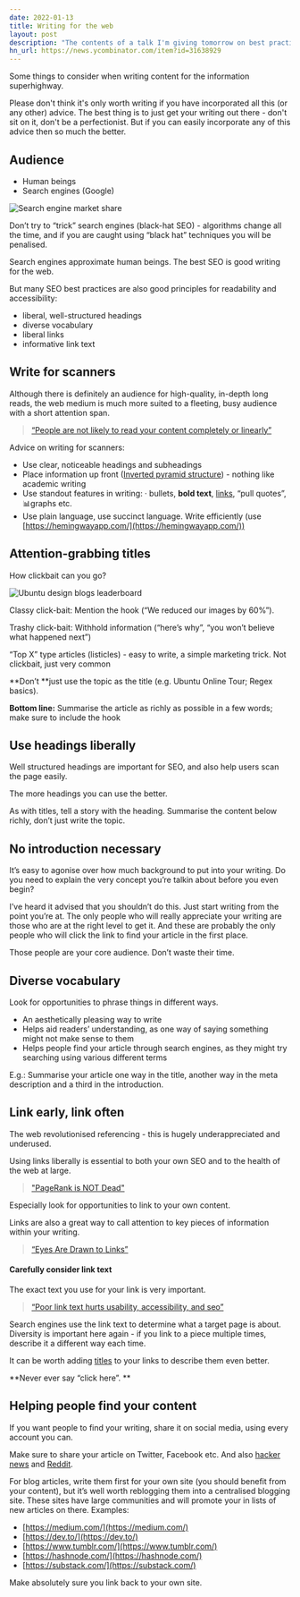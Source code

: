 ```yaml
---
date: 2022-01-13
title: Writing for the web
layout: post
description: "The contents of a talk I'm giving tomorrow on best practices for online writing"
hn_url: https://news.ycombinator.com/item?id=31638929
---
```


Some things to consider when writing content for the information superhighway.

Please don't think it's only worth writing if you have incorporated all this (or any other) advice. The best thing is to just get your writing out there -  don't sit on it, don't be a perfectionist. But if you can easily incorporate any of this advice then so much the better.


## Audience

* Human beings
* Search engines (Google)

![Search engine market share](https://lh3.googleusercontent.com/G-GXQIBAyHD2Ps-9Wi6bQs4ZvRIE3zl7Dkiyl5PvkuAbHEIRey8vcMg2ZxwXCyfvLt2Bg0jUFi_VwrxTz3phLeCCOc-9zpS2zuSNcl7K_rWF9vFbuTG87Do-Yjf2Xupusk16iye5)

Don’t try to “trick” search engines (black-hat SEO) - algorithms change all the time, and if you are caught using “black hat” techniques you will be penalised.

Search engines approximate human beings. The best SEO is good writing for the web.

But many SEO best practices are also good principles for readability and accessibility:

* liberal, well-structured headings
* diverse vocabulary
* liberal links
* informative link text


## Write for scanners

Although there is definitely an audience for high-quality, in-depth long reads, the web medium is much more suited to a fleeting, busy audience with a short attention span.

> [“People are not likely to read your content completely or linearly”](https://www.nngroup.com/articles/how-people-read-online/)

Advice on writing for scanners:

* Use clear, noticeable headings and subheadings
* Place information up front ([Inverted pyramid structure](https://www.nngroup.com/articles/inverted-pyramid/)) - nothing like academic writing
* Use standout features in writing: · bullets, **bold text**, [links](https://www.nngroup.com/articles/writing-links/), “pull quotes”, 📊graphs etc.
* Use plain language, use succinct language. Write efficiently (use [https://hemingwayapp.com/](https://hemingwayapp.com/))


## Attention-grabbing titles

How clickbait can you go?

![Ubuntu design blogs leaderboard](https://lh5.googleusercontent.com/0PCMJLnYUhka9i4sWD8-Ev1QtX0rhgI5MAbRZmk4DPP71yvWeJ0kzs0U4Q__PnqdSknSK2szGD4iEIFVfuG3xo3m0jAHIqESUu9yXjZYISE3I0cvJecN4Vu-MYonsaZ81yZWaLbF)


Classy click-bait: Mention the hook (“We reduced our images by 60%”).

Trashy click-bait: Withhold information (“here’s why”, “you won’t believe what happened next”)

“Top X” type articles (listicles) - easy to write, a simple marketing trick. Not clickbait, just very common

**Don’t **just use the topic as the title (e.g. Ubuntu Online Tour; Regex basics).

**Bottom line:** Summarise the article as richly as possible in a few words; make sure to include the hook


## Use headings liberally

Well structured headings are important for SEO, and also help users scan the page easily.

The more headings you can use the better.

As with titles, tell a story with the heading. Summarise the content below richly, don’t just write the topic.


## No introduction necessary

It’s easy to agonise over how much background to put into your writing. Do you need to explain the very concept you’re talkin about before you even begin?

I’ve heard it advised that you shouldn’t do this. Just start writing from the point you’re at. The only people who will really appreciate your writing are those who are at the right level to get it. And these are probably the only people who will click the link to find your article in the first place.

Those people are your core audience. Don’t waste their time.

## Diverse vocabulary

Look for opportunities to phrase things in different ways. 



* An aesthetically pleasing way to write
* Helps aid readers’ understanding, as one way of saying something might not make sense to them
* Helps people find your article through search engines, as they might try searching using various different terms

E.g.: Summarise your article one way in the title, another way in the meta description and a third in the introduction.


## Link early, link often

The web revolutionised referencing - this is hugely underappreciated and underused.

Using links liberally is essential to both your own SEO and to the health of the web at large.


> ["PageRank is NOT Dead"](https://ahrefs.com/blog/google-pagerank/)

Especially look for opportunities to link to your own content.

Links are also a great way to call attention to key pieces of information within your writing.


> [“Eyes Are Drawn to Links”](https://www.nngroup.com/articles/writing-links/)


#### Carefully consider link text

The exact text you use for your link is very important.


> [“Poor link text hurts usability, accessibility, and seo”](https://www.nngroup.com/articles/writing-links/)

Search engines use the link text to determine what a target page is about. Diversity is important here again - if you link to a piece multiple times, describe it a different way each time.

It can be worth adding [titles](https://help.emarsys.com/hc/en-us/articles/360016353478-Links-Link-title-attribute) to your links to describe them even better.

**Never ever say “click here”. **


## Helping people find your content

If you want people to find your writing, share it on social media, using every account you can.

Make sure to share your article on Twitter, Facebook etc. And also [hacker news](https://news.ycombinator.com/) and [Reddit](https://www.reddit.com/).

For blog articles, write them first for your own site (you should benefit from your content), but it’s well worth reblogging them into a centralised blogging site. These sites have large communities and will promote your in lists of new articles on there. Examples:

* [https://medium.com/](https://medium.com/)
* [https://dev.to/](https://dev.to/)
* [https://www.tumblr.com/](https://www.tumblr.com/)
* [https://hashnode.com/](https://hashnode.com/)
* [https://substack.com/](https://substack.com/)

Make absolutely sure you link back to your own site. 